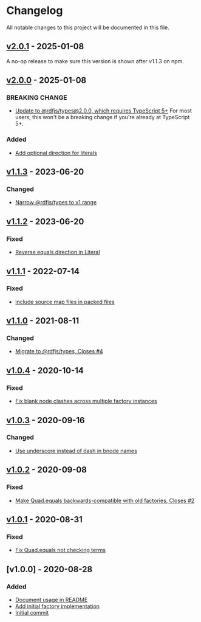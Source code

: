 # Changelog
All notable changes to this project will be documented in this file.

<a name="v2.0.1"></a>
## [v2.0.1](https://github.com/rubensworks/rdf-data-factory.js/compare/v2.0.0...v2.0.1) - 2025-01-08

A no-op release to make sure this version is shown after v1.1.3 on npm.

<a name="v2.0.0"></a>
## [v2.0.0](https://github.com/rubensworks/rdf-data-factory.js/compare/v1.1.2...v2.0.0) - 2025-01-08

### BREAKING CHANGE
* [Update to @rdfjs/types@2.0.0, which requires TypeScript 5+](https://github.com/rubensworks/rdf-data-factory.js/commit/e3cfd5366d932bd5948cc4725bc2cd1baa133e18)
    For most users, this won't be a breaking change if you're already at TypeScript 5+.

### Added
* [Add optional direction for literals](https://github.com/rubensworks/rdf-data-factory.js/commit/332f7393a2ad3078d34eed79e87c4995d5fd1eb3)

<a name="v1.1.3"></a>
## [v1.1.3](https://github.com/rubensworks/rdf-data-factory.js/compare/v1.1.2...v1.1.3) - 2023-06-20

### Changed
* [Narrow @rdfjs/types to v1 range](https://github.com/rubensworks/rdf-data-factory.js/commit/85ec7a553ef4ab880cd6c01aa99dcbe4a28e4b95)

<a name="v1.1.2"></a>
## [v1.1.2](https://github.com/rubensworks/rdf-data-factory.js/compare/v1.1.1...v1.1.2) - 2023-06-20

### Fixed
* [Reverse equals direction in Literal](https://github.com/rubensworks/rdf-data-factory.js/commit/bd2ddf4b724c650ec58ce7d625a2b570bab4ca36)

<a name="v1.1.1"></a>
## [v1.1.1](https://github.com/rubensworks/rdf-data-factory.js/compare/v1.1.0...v1.1.1) - 2022-07-14

### Fixed
* [include source map files in packed files](https://github.com/rubensworks/rdf-data-factory.js/commit/d318ec06ce5ece452cee400717f4bd38b5641915)

<a name="v1.1.0"></a>
## [v1.1.0](https://github.com/rubensworks/rdf-data-factory.js/compare/v1.0.4...v1.1.0) - 2021-08-11

### Changed
* [Migrate to @rdfjs/types, Closes #4](https://github.com/rubensworks/rdf-data-factory.js/commit/5da60e2e649c4c53926398d714075fb356bed4db)

<a name="v1.0.4"></a>
## [v1.0.4](https://github.com/rubensworks/rdf-data-factory.js/compare/v1.0.3...v1.0.4) - 2020-10-14

### Fixed
* [Fix blank node clashes across multiple factory instances](https://github.com/rubensworks/rdf-data-factory.js/commit/ae8467f1cf14da78e643fdb5c31391d4d7751aa3)

<a name="v1.0.3"></a>
## [v1.0.3](https://github.com/rubensworks/rdf-data-factory.js/compare/v1.0.2...v1.0.3) - 2020-09-16

### Changed
* [Use underscore instead of dash in bnode names](https://github.com/rubensworks/rdf-data-factory.js/commit/c0ffe275482ad48d6805d895da765df37e664d02)

<a name="v1.0.2"></a>
## [v1.0.2](https://github.com/rubensworks/rdf-data-factory.js/compare/v1.0.1...v1.0.2) - 2020-09-08

### Fixed
* [Make Quad.equals backwards-compatible with old factories, Closes #2](https://github.com/rubensworks/rdf-data-factory.js/commit/d4e415d3fc7b340709624466129e7b28cbb30548)

<a name="v1.0.1"></a>
## [v1.0.1](https://github.com/rubensworks/rdf-data-factory.js/compare/v1.0.0...v1.0.1) - 2020-08-31

### Fixed
* [Fix Quad.equals not checking terms](https://github.com/rubensworks/rdf-data-factory.js/commit/b295f8ecaeb4a831f15cef1c351852b05701a1b3)

<a name="v1.0.0"></a>
## [v1.0.0] - 2020-08-28

### Added
* [Document usage in README](https://github.com/rubensworks/rdf-data-factory.js/commit/0333e51846c061da7f6f4abf476548f6f81f415f)
* [Add initial factory implementation](https://github.com/rubensworks/rdf-data-factory.js/commit/5a5eabc3762f5a93efad03fd525a1e72c07d9e7c)
* [Initial commit](https://github.com/rubensworks/rdf-data-factory.js/commit/508e36ed4d6baa3ff5329d820cee3d04cdb15532)
